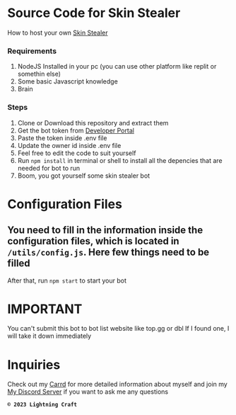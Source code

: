 # Source Code for Skin Stealer
How to host your own [Skin Stealer](https://top.gg/bot/803524726219079690)
### Requirements
1. NodeJS Installed in your pc (you can use other platform like replit or somethin else)
2. Some basic Javascript knowledge
3. Brain

### Steps
1. Clone or Download this repository and extract them
2. Get the bot token from [Developer Portal](https://discord.com/developers/applications) 
3. Paste the token inside .env file
4. Update the owner id inside .env file
5. Feel free to edit the code to suit yourself
6. Run `npm install` in terminal or shell to install all the depencies that are needed for bot to run
7. Boom, you got yourself some skin stealer bot

# Configuration Files
You need to fill in the information inside the configuration files, which is located in `/utils/config.js`. Here few things need to be filled
- 
After that, run `npm start` to start your bot
# IMPORTANT
You can't submit this bot to bot list website like top.gg or dbl
If I found one, I will take it down immediately

# Inquiries
Check out my [Carrd](https://ihz.carrd.co) for more detailed information about myself and join my [My Discord Server](http://discord.gg/ndEftjM) if you want to ask me any questions


**`© 2023 Lightning Craft`**